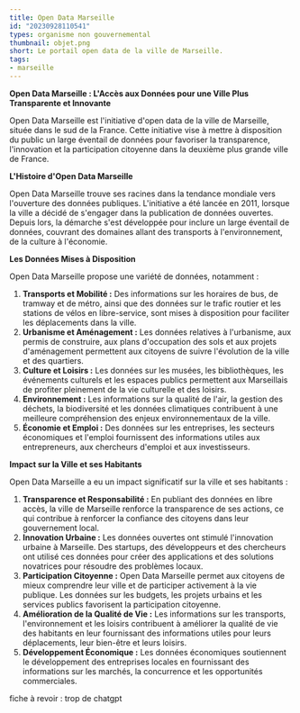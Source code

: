```yaml
---
title: Open Data Marseille
id: "20230928110541"
types: organisme non gouvernemental 
thumbnail: objet.png
short: Le portail open data de la ville de Marseille.
tags:
- marseille
---
```

**Open Data Marseille : L'Accès aux Données pour une Ville Plus Transparente et Innovante**

Open Data Marseille est l'initiative d'open data de la ville de Marseille, située dans le sud de la France. Cette initiative vise à mettre à disposition du public un large éventail de données pour favoriser la transparence, l'innovation et la participation citoyenne dans la deuxième plus grande ville de France.

**L'Histoire d'Open Data Marseille**

Open Data Marseille trouve ses racines dans la tendance mondiale vers l'ouverture des données publiques. L'initiative a été lancée en 2011, lorsque la ville a décidé de s'engager dans la publication de données ouvertes. Depuis lors, la démarche s'est développée pour inclure un large éventail de données, couvrant des domaines allant des transports à l'environnement, de la culture à l'économie.

**Les Données Mises à Disposition**

Open Data Marseille propose une variété de données, notamment :

1.  **Transports et Mobilité :** Des informations sur les horaires de bus, de tramway et de métro, ainsi que des données sur le trafic routier et les stations de vélos en libre-service, sont mises à disposition pour faciliter les déplacements dans la ville.
2.  **Urbanisme et Aménagement :** Les données relatives à l'urbanisme, aux permis de construire, aux plans d'occupation des sols et aux projets d'aménagement permettent aux citoyens de suivre l'évolution de la ville et des quartiers.
3.  **Culture et Loisirs :** Les données sur les musées, les bibliothèques, les événements culturels et les espaces publics permettent aux Marseillais de profiter pleinement de la vie culturelle et des loisirs.
4.  **Environnement :** Les informations sur la qualité de l'air, la gestion des déchets, la biodiversité et les données climatiques contribuent à une meilleure compréhension des enjeux environnementaux de la ville.
5.  **Économie et Emploi :** Des données sur les entreprises, les secteurs économiques et l'emploi fournissent des informations utiles aux entrepreneurs, aux chercheurs d'emploi et aux investisseurs.

**Impact sur la Ville et ses Habitants**

Open Data Marseille a eu un impact significatif sur la ville et ses habitants :

1.  **Transparence et Responsabilité :** En publiant des données en libre accès, la ville de Marseille renforce la transparence de ses actions, ce qui contribue à renforcer la confiance des citoyens dans leur gouvernement local.
2.  **Innovation Urbaine :** Les données ouvertes ont stimulé l'innovation urbaine à Marseille. Des startups, des développeurs et des chercheurs ont utilisé ces données pour créer des applications et des solutions novatrices pour résoudre des problèmes locaux.
3.  **Participation Citoyenne :** Open Data Marseille permet aux citoyens de mieux comprendre leur ville et de participer activement à la vie publique. Les données sur les budgets, les projets urbains et les services publics favorisent la participation citoyenne.
4.  **Amélioration de la Qualité de Vie :** Les informations sur les transports, l'environnement et les loisirs contribuent à améliorer la qualité de vie des habitants en leur fournissant des informations utiles pour leurs déplacements, leur bien-être et leurs loisirs.
5.  **Développement Économique :** Les données économiques soutiennent le développement des entreprises locales en fournissant des informations sur les marchés, la concurrence et les opportunités commerciales.

fiche à revoir : 
trop de chatgpt